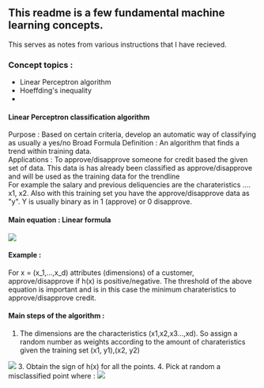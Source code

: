 ## This readme is a few fundamental machine learning concepts. 
This serves as notes from various instructions that I have recieved.

### Concept topics :
- Linear Perceptron algorithm
- Hoeffding's inequality
- 

#### Linear Perceptron classification algorithm
Purpose : Based on certain criteria, develop an automatic way of classifying as usually a yes/no 
Broad Formula Definition : An algorithm that finds a trend within training data.  
Applications : 
To approve/disapprove someone for credit based the given set of data.
This data is has already been classified as approve/disapprove and will be used as the training data for the trendline  
For example the salary and previous deliquencies are the charateristics .... x1, x2. Also with this training set you have the approve/disapprove data as "y". Y is usually binary as in 1 (approve) or 0 disapprove. 
#### Main equation : Linear formula 
<img src="https://latex.codecogs.com/svg.latex?{\color{Red}h}(x)=sign((\sum_{i=1}^{d}{\color{Red}w_i}x_x)-{\color{Red}threshold})"/>

#### Example :
For x = (x_1,...,x_d) attributes (dimensions) of a customer, 
approve/disapprove if h(x) is positive/negative. 
The threshold of the above equation is important and is in this case the minimum charateristics to approve/disapprove credit.

#### Main steps of the algorithm :

1. The dimensions are the characteristics (x1,x2,x3...,xd). So assign a random number as weights according to the amount of charateristics given the training set (x1, y1),(x2, y2)
<img src="https://latex.codecogs.com/svg.latex?{\color{Red}h}(x)=sign({\color{Red}w_T}x)"/>
3. Obtain the sign of h(x) for all the points.
4. Pick at random a misclassified point where :
<img src="https://latex.codecogs.com/svg.latex?sign({\color{Red}w_T}x)\neq{y_n}"/>


